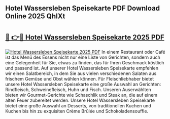 ## Hotel Wassersleben Speisekarte PDF Download Online 2025 QhIXt

# <h2><a href="http://gcbcwqk.nevu.top/?p=Hotel+Wassersleben+Speisekarte">🔗 👉🔴 Hotel Wassersleben Speisekarte 2025 PDF</a></h2>

[![Hotel Wassersleben Speisekarte 2025 PDF](https://i.imgur.com/dBaPXMq.png)](http://gcbcwqk.nevu.top/?p=Hotel+Wassersleben+Speisekarte)
In einem Restaurant oder Café ist das Menü des Essens nicht nur eine Liste von Gerichten, sondern auch eine Gelegenheit für Sie, etwas zu finden, das für Ihren Geschmack köstlich und passend ist. Auf unserer Hotel Wassersleben Speisekarte empfehlen wir einen Salatbereich, in dem Sie aus vielen verschiedenen Salaten aus frischem Gemüse und Obst wählen können. Für Fleischliebhaber bietet unsere Hotel Wassersleben Speisekarte eine große Auswahl an Gerichten: Rindfleisch, Schweinefleisch, Huhn und Fisch. Unseren Auserwählten bieten wir Gourmet-Gerichte wie Schaschlik und Steak an, die auf einem alten Feuer zubereitet werden. Unsere Hotel Wassersleben Speisekarte bietet eine große Auswahl an Desserts, von traditionellen Kuchen und Kuchen bis hin zu exquisiten Crème Brûlée und Schokoladensouffle.
